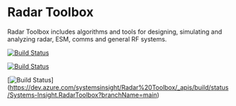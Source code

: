 # Radar Toolbox
Radar Toolbox includes algorithms and tools for designing, simulating and analyzing radar, ESM, comms and general RF systems.

[![Build Status](https://dev.azure.com/systemsinsight/Radar%20Toolbox/_apis/build/status/Systems-Insight.RadarToolbox?branchName=main)](https://dev.azure.com/systemsinsight/Radar%20Toolbox/_build/latest?definitionId=1&branchName=main)

[![Build Status](https://dev.azure.com/systemsinsight/Radar%20Toolbox/_apis/build/status/Systems-Insight.RadarToolbox?branchName=main)](https://dev.azure.com/systemsinsight/Radar%20Toolbox/_apis/build/status/Systems-Insight.RadarToolbox?branchName=main)

[![Build Status](https://dev.azure.com/systemsinsight/Radar%20Toolbox/_apis/build/status/Systems-Insight.RadarToolbox?branchName=main)]
(https://dev.azure.com/systemsinsight/Radar%20Toolbox/_apis/build/status/Systems-Insight.RadarToolbox?branchName=main)

